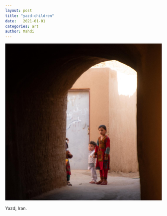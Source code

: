 ```yaml
---
layout: post
title: "yazd-children"
date:   2021-01-01
categories: art
author: Mahdi
---
```


![Children in Yazd](/img/arts/yazd-children.jpg)

<span class='image-details'>
Yazd, Iran.
</span>
